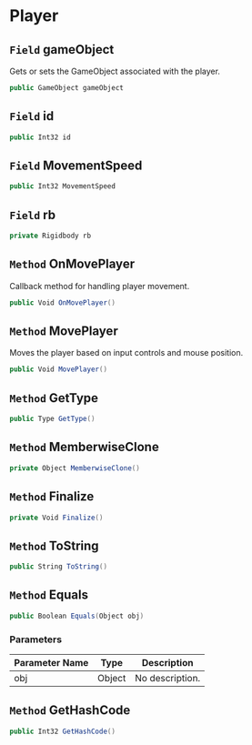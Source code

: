 # Player

## `Field` gameObject
Gets or sets the GameObject associated with the player.
```csharp
public GameObject gameObject
```


## `Field` id

```csharp
public Int32 id
```


## `Field` MovementSpeed

```csharp
public Int32 MovementSpeed
```


## `Field` rb

```csharp
private Rigidbody rb
```


## `Method` OnMovePlayer
Callback method for handling player movement.
```csharp
public Void OnMovePlayer()
```


## `Method` MovePlayer
Moves the player based on input controls and mouse position.
```csharp
public Void MovePlayer()
```


## `Method` GetType

```csharp
public Type GetType()
```


## `Method` MemberwiseClone

```csharp
private Object MemberwiseClone()
```


## `Method` Finalize

```csharp
private Void Finalize()
```


## `Method` ToString

```csharp
public String ToString()
```


## `Method` Equals

```csharp
public Boolean Equals(Object obj)
```
### Parameters

| Parameter Name | Type | Description |
| --------- | --------- | --------- |
| obj | Object | No description. |


## `Method` GetHashCode

```csharp
public Int32 GetHashCode()
```

